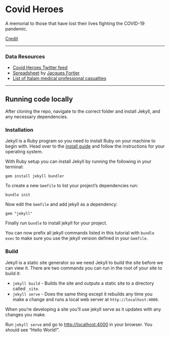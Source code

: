# Covid Heroes
A memorial to those that have lost their lives fighting the COVID-19 pandemic.

[Credit](https://twitter.com/Pinboard/status/1243027902767067136)

---

### Data Resources
- [Covid Heroes Twitter feed](https://twitter.com/HeroesCovid)
- [Spreadsheet](https://docs.google.com/spreadsheets/d/1jlqsf3MVYyLBFewxO3MHkgGsXZOzrteo18t9ZljUIMg/edit#gid=1746956167) by [Jacques Fortier](https://twitter.com/jacquesgt)
- [List of Italain medical professional casualties](https://portale.fnomceo.it/elenco-dei-medici-caduti-nel-corso-dellepidemia-di-covid-19/)

---


## Running code locally
After cloning the repo, navigate to the correct folder and install Jekyll, and any necessary dependencies.


### Installation
Jekyll is a Ruby program so you need to install Ruby on your machine to begin with. Head over to the [install guide](https://jekyllrb.com/docs/installation/) and follow the instructions for your operating system.

With Ruby setup you can install Jekyll by running the following in your terminal:
```
gem install jekyll bundler
```

To create a new `Gemfile` to list your project’s dependencies run:
```
bundle init
```

Now edit the `Gemfile` and add jekyll as a dependency:
```
gem "jekyll"
```

Finally run `bundle` to install jekyll for your project.

You can now prefix all jekyll commands listed in this tutorial with `bundle exec` to make sure you use the jekyll version defined in your `Gemfile`.


### Build
Jekyll is a static site generator so we need Jekyll to build the site before we can view it. There are two commands you can run in the root of your site to build it:

- `jekyll build` - Builds the site and outputs a static site to a directory called `_site`.
- `jekyll serve` - Does the same thing except it rebuilds any time you make a change and runs a local web server at `http://localhost:4000`.

When you’re developing a site you’ll use jekyll serve as it updates with any changes you make.

Run `jekyll serve` and go to [http://localhost:4000](http://localhost:4000) in your browser. You should see “Hello World!”.
